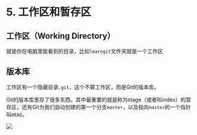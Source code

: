 # 5. 工作区和暂存区

## 工作区（Working Directory）

就是你在电脑里能看到的目录，比如`learngit`文件夹就是一个工作区

## 版本库

工作区有一个隐藏目录`.git`，这个不算工作区，而是Git的版本库。

Git的版本库里存了很多东西，其中最重要的就是称为stage（或者叫index）的暂存区，还有Git为我们自动创建的第一个分支`master`，以及指向`master`的一个指针叫`HEAD`。

![](C:\Users\DELL\Desktop\GitNote\相关图片\0.jpg)


